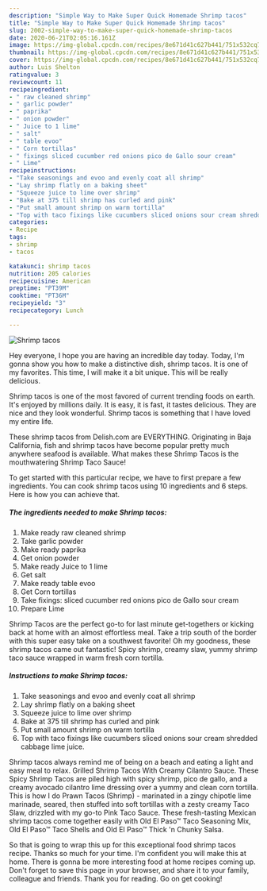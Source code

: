 ```yaml
---
description: "Simple Way to Make Super Quick Homemade Shrimp tacos"
title: "Simple Way to Make Super Quick Homemade Shrimp tacos"
slug: 2002-simple-way-to-make-super-quick-homemade-shrimp-tacos
date: 2020-06-21T02:05:16.161Z
image: https://img-global.cpcdn.com/recipes/8e671d41c627b441/751x532cq70/shrimp-tacos-recipe-main-photo.jpg
thumbnail: https://img-global.cpcdn.com/recipes/8e671d41c627b441/751x532cq70/shrimp-tacos-recipe-main-photo.jpg
cover: https://img-global.cpcdn.com/recipes/8e671d41c627b441/751x532cq70/shrimp-tacos-recipe-main-photo.jpg
author: Luis Shelton
ratingvalue: 3
reviewcount: 11
recipeingredient:
- " raw cleaned shrimp"
- " garlic powder"
- " paprika"
- " onion powder"
- " Juice to 1 lime"
- " salt"
- " table evoo"
- " Corn tortillas"
- " fixings sliced cucumber red onions pico de Gallo sour cream"
- " Lime"
recipeinstructions:
- "Take seasonings and evoo and evenly coat all shrimp"
- "Lay shrimp flatly on a baking sheet"
- "Squeeze juice to lime over shrimp"
- "Bake at 375 till shrimp has curled and pink"
- "Put small amount shrimp on warm tortilla"
- "Top with taco fixings like cucumbers sliced onions sour cream shredded cabbage lime juice."
categories:
- Recipe
tags:
- shrimp
- tacos

katakunci: shrimp tacos 
nutrition: 205 calories
recipecuisine: American
preptime: "PT39M"
cooktime: "PT36M"
recipeyield: "3"
recipecategory: Lunch

---
```



![Shrimp tacos](https://img-global.cpcdn.com/recipes/8e671d41c627b441/751x532cq70/shrimp-tacos-recipe-main-photo.jpg)

Hey everyone, I hope you are having an incredible day today. Today, I'm gonna show you how to make a distinctive dish, shrimp tacos. It is one of my favorites. This time, I will make it a bit unique. This will be really delicious.

Shrimp tacos is one of the most favored of current trending foods on earth. It's enjoyed by millions daily. It is easy, it is fast, it tastes delicious. They are nice and they look wonderful. Shrimp tacos is something that I have loved my entire life.

These shrimp tacos from Delish.com are EVERYTHING. Originating in Baja California, fish and shrimp tacos have become popular pretty much anywhere seafood is available. What makes these Shrimp Tacos is the mouthwatering Shrimp Taco Sauce!


To get started with this particular recipe, we have to first prepare a few ingredients. You can cook shrimp tacos using 10 ingredients and 6 steps. Here is how you can achieve that.

<!--inarticleads1-->

##### The ingredients needed to make Shrimp tacos:

1. Make ready  raw cleaned shrimp
1. Take  garlic powder
1. Make ready  paprika
1. Get  onion powder
1. Make ready  Juice to 1 lime
1. Get  salt
1. Make ready  table evoo
1. Get  Corn tortillas
1. Take  fixings: sliced cucumber red onions pico de Gallo sour cream
1. Prepare  Lime


Shrimp Tacos are the perfect go-to for last minute get-togethers or kicking back at home with an almost effortless meal. Take a trip south of the border with this super easy take on a southwest favorite! Oh my goodness, these shrimp tacos came out fantastic! Spicy shrimp, creamy slaw, yummy shrimp taco sauce wrapped in warm fresh corn tortilla. 

<!--inarticleads2-->

##### Instructions to make Shrimp tacos:

1. Take seasonings and evoo and evenly coat all shrimp
1. Lay shrimp flatly on a baking sheet
1. Squeeze juice to lime over shrimp
1. Bake at 375 till shrimp has curled and pink
1. Put small amount shrimp on warm tortilla
1. Top with taco fixings like cucumbers sliced onions sour cream shredded cabbage lime juice.


Shrimp tacos always remind me of being on a beach and eating a light and easy meal to relax. Grilled Shrimp Tacos With Creamy Cilantro Sauce. These Spicy Shrimp Tacos are piled high with spicy shrimp, pico de gallo, and a creamy avocado cilantro lime dressing over a yummy and clean corn tortilla. This is how I do Prawn Tacos (Shrimp) - marinated in a zingy chipotle lime marinade, seared, then stuffed into soft tortillas with a zesty creamy Taco Slaw, drizzled with my go-to Pink Taco Sauce. These fresh-tasting Mexican shrimp tacos come together easily with Old El Paso™ Taco Seasoning Mix, Old El Paso™ Taco Shells and Old El Paso™ Thick &#39;n Chunky Salsa. 

So that is going to wrap this up for this exceptional food shrimp tacos recipe. Thanks so much for your time. I'm confident you will make this at home. There is gonna be more interesting food at home recipes coming up. Don't forget to save this page in your browser, and share it to your family, colleague and friends. Thank you for reading. Go on get cooking!
